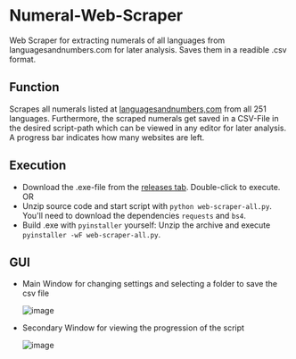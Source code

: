 # Numeral-Web-Scraper
Web Scraper for extracting numerals of all languages from languagesandnumbers.com for later analysis. Saves them in a readible .csv format.
## Function
Scrapes all numerals listed at [languagesandnumbers,com](https://www.languagesandnumbers.com/) from all 251 languages. Furthermore, the scraped numerals get saved in a CSV-File in the desired script-path which can be viewed in any editor for later analysis. A progress bar indicates how many websites are left.
## Execution
- Download the .exe-file from the [releases tab](https://github.com/mrtnbm/Web-Scraper-Public-/releases). Double-click to execute. OR
- Unzip source code and start script with `python web-scraper-all.py`. You'll need to download the dependencies `requests` and `bs4`.
- Build .exe with `pyinstaller` yourself: Unzip the archive and execute ```pyinstaller -wF web-scraper-all.py```.
## GUI
- Main Window for changing settings and selecting a folder to save the csv file  

  ![image](https://user-images.githubusercontent.com/49289399/145732853-98b9c086-eeb3-4257-8568-5a20d9e455b5.png)
- Secondary Window for viewing the progression of the script  

  ![image](https://user-images.githubusercontent.com/49289399/145732832-71deabe4-26da-445e-ba60-669a7f1b6202.png)

